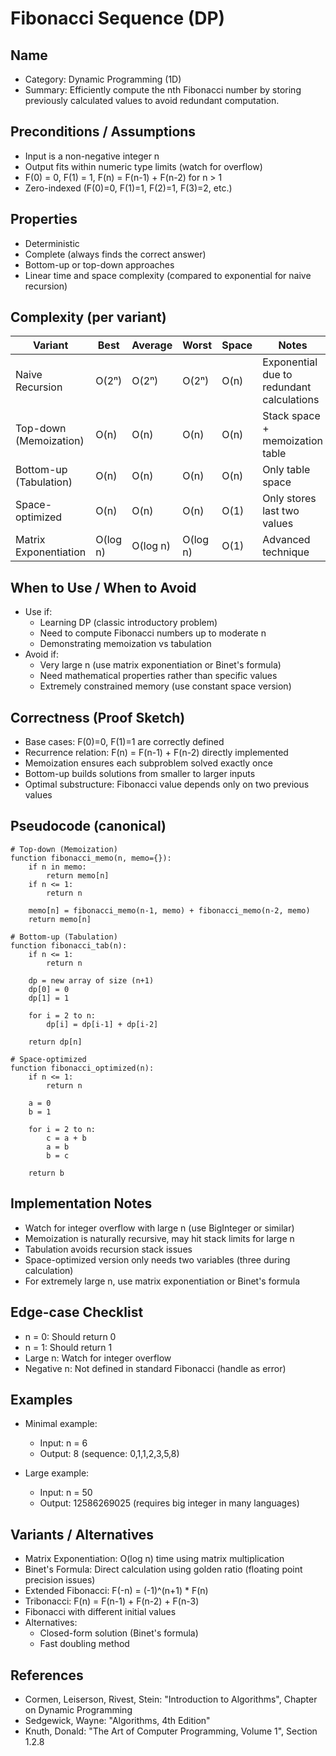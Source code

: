 # Fibonacci Sequence (DP)

## Name
- Category: Dynamic Programming (1D)
- Summary: Efficiently compute the nth Fibonacci number by storing previously calculated values to avoid redundant computation.

## Preconditions / Assumptions
- Input is a non-negative integer n
- Output fits within numeric type limits (watch for overflow)
- F(0) = 0, F(1) = 1, F(n) = F(n-1) + F(n-2) for n > 1
- Zero-indexed (F(0)=0, F(1)=1, F(2)=1, F(3)=2, etc.)

## Properties
- Deterministic
- Complete (always finds the correct answer)
- Bottom-up or top-down approaches
- Linear time and space complexity (compared to exponential for naive recursion)

## Complexity (per variant)
| Variant | Best | Average | Worst | Space | Notes |
|---|---|---|---|---|---|
| Naive Recursion | O(2ⁿ) | O(2ⁿ) | O(2ⁿ) | O(n) | Exponential due to redundant calculations |
| Top-down (Memoization) | O(n) | O(n) | O(n) | O(n) | Stack space + memoization table |
| Bottom-up (Tabulation) | O(n) | O(n) | O(n) | O(n) | Only table space |
| Space-optimized | O(n) | O(n) | O(n) | O(1) | Only stores last two values |
| Matrix Exponentiation | O(log n) | O(log n) | O(log n) | O(1) | Advanced technique |

## When to Use / When to Avoid
- Use if:
  - Learning DP (classic introductory problem)
  - Need to compute Fibonacci numbers up to moderate n
  - Demonstrating memoization vs tabulation
- Avoid if:
  - Very large n (use matrix exponentiation or Binet's formula)
  - Need mathematical properties rather than specific values
  - Extremely constrained memory (use constant space version)

## Correctness (Proof Sketch)
- Base cases: F(0)=0, F(1)=1 are correctly defined
- Recurrence relation: F(n) = F(n-1) + F(n-2) directly implemented
- Memoization ensures each subproblem solved exactly once
- Bottom-up builds solutions from smaller to larger inputs
- Optimal substructure: Fibonacci value depends only on two previous values

## Pseudocode (canonical)
```pseudo
# Top-down (Memoization)
function fibonacci_memo(n, memo={}):
    if n in memo:
        return memo[n]
    if n <= 1:
        return n
        
    memo[n] = fibonacci_memo(n-1, memo) + fibonacci_memo(n-2, memo)
    return memo[n]

# Bottom-up (Tabulation)
function fibonacci_tab(n):
    if n <= 1:
        return n
        
    dp = new array of size (n+1)
    dp[0] = 0
    dp[1] = 1
    
    for i = 2 to n:
        dp[i] = dp[i-1] + dp[i-2]
        
    return dp[n]

# Space-optimized
function fibonacci_optimized(n):
    if n <= 1:
        return n
        
    a = 0
    b = 1
    
    for i = 2 to n:
        c = a + b
        a = b
        b = c
        
    return b
```

## Implementation Notes
- Watch for integer overflow with large n (use BigInteger or similar)
- Memoization is naturally recursive, may hit stack limits for large n
- Tabulation avoids recursion stack issues
- Space-optimized version only needs two variables (three during calculation)
- For extremely large n, use matrix exponentiation or Binet's formula

## Edge-case Checklist
- n = 0: Should return 0
- n = 1: Should return 1
- Large n: Watch for integer overflow
- Negative n: Not defined in standard Fibonacci (handle as error)

## Examples
- Minimal example:
  - Input: n = 6
  - Output: 8 (sequence: 0,1,1,2,3,5,8)
  
- Large example:
  - Input: n = 50
  - Output: 12586269025 (requires big integer in many languages)

## Variants / Alternatives
- Matrix Exponentiation: O(log n) time using matrix multiplication
- Binet's Formula: Direct calculation using golden ratio (floating point precision issues)
- Extended Fibonacci: F(-n) = (-1)^(n+1) * F(n)
- Tribonacci: F(n) = F(n-1) + F(n-2) + F(n-3)
- Fibonacci with different initial values
- Alternatives:
  - Closed-form solution (Binet's formula)
  - Fast doubling method

## References
- Cormen, Leiserson, Rivest, Stein: "Introduction to Algorithms", Chapter on Dynamic Programming
- Sedgewick, Wayne: "Algorithms, 4th Edition"
- Knuth, Donald: "The Art of Computer Programming, Volume 1", Section 1.2.8
